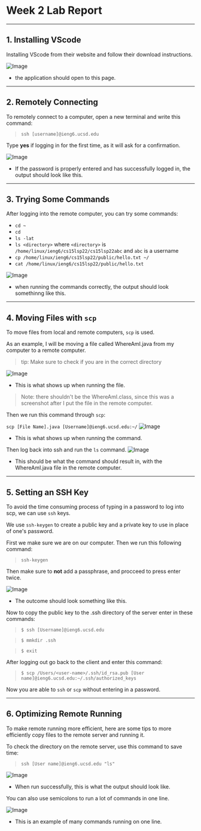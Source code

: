 # **Week 2 Lab Report**
---
## 1. Installing VScode

Installing VScode from their website and follow their download instructions.

![Image](./Screen%20Shot%202022-04-10%20at%201.19.32%20AM.png)
* the application should open to this page.
---
## 2. Remotely Connecting

To remotely connect to a computer, open a new terminal and write this command:

> `ssh [username]@ieng6.ucsd.edu`

Type **yes** if logging in for the first time, as it will ask for a confirmation.

![Image](./Screen%20Shot%202022-04-10%20at%204.36.56%20PM.png)
* If the password is properly entered and has successfully logged in, the output should look like this.
---
## 3. Trying Some Commands

After logging into the remote computer, you can try some commands:

* `cd ~`
* `cd`
* `ls -lat`
* `ls <directory>` where `<directory>` is `/home/linux/ieng6/cs15lsp22/cs15lsp22abc` and `abc` is a username
* `cp /home/linux/ieng6/cs15lsp22/public/hello.txt ~/`
* `cat /home/linux/ieng6/cs15lsp22/public/hello.txt`

![Image](./Screen%20Shot%202022-04-10%20at%205.12.02%20PM.png)
* when running the commands correctly, the output should look somethinng like this.
---
## 4. Moving Files with `scp`

To move files from local and remote computers, `scp` is used.

As an example, I will be moving a file called WhereAmI.java from my computer to a remote computer.

> tip: Make sure to check if you are in the correct directory

![Image](./Screen%20Shot%202022-04-10%20at%205.27.33%20PM.png)
* This is what shows up when running the file.
> Note: there shouldn't be the WhereAmI.class, since this was a screenshot after I put the file in the remote computer.

Then we run this command through `scp`:

`scp [File Name].java [Username]@ieng6.ucsd.edu:~/`
![Image](./Screen%20Shot%202022-04-10%20at%205.38.07%20PM.png)
* This is what shows up when running the command.

Then log back into ssh and run the `ls` command.
![Image](./Screen%20Shot%202022-04-10%20at%205.53.57%20PM.png)
* This should be what the command should result in, with the WhereAmI.java file in the remote computer.
---
## 5. Setting an SSH Key

To avoid the time consuming process of typing in a password to log into scp, we can use `ssh` keys.

We use `ssh-keygen` to create a public key and a private key to use in place of one's password.

First we make sure we are on our computer. Then we run this following command:

> `ssh-keygen`

Then make sure to **not** add a passphrase, and procceed to press enter twice.

![Image](./Screen%20Shot%202022-04-10%20at%206.06.14%20PM.png)
* The outcome should look something like this.

Now to copy the public key to the .ssh directory of the server enter in these commands:

> `$ ssh [Username]@ieng6.ucsd.edu`

> `$ mmkdir .ssh`

> `$ exit`

After logging out go back to the client and enter this command:

> `$ scp /Users/<user-name>/.ssh/id_rsa.pub [User name]@ieng6.ucsd.edu:~/.ssh/authorized_keys`

Now you are able to `ssh` or `scp` without entering in a password.

---
## 6. Optimizing Remote Running

To make remote running more efficient, here are some tips to more efficiently copy files to the remote server and running it.

To check the directory on the remote server, use this command to save time:

> `ssh [User name]@ieng6.ucsd.edu "ls"`

![Image](./Screen%20Shot%202022-04-10%20at%206.33.41%20PM.png)
* When run successfully, this is what the output should look like.

You can also use semicolons to run a lot of commands in one line.

![Image](./Screen%20Shot%202022-04-10%20at%206.34.03%20PM.png)
* This is an example of many commands running on one line.